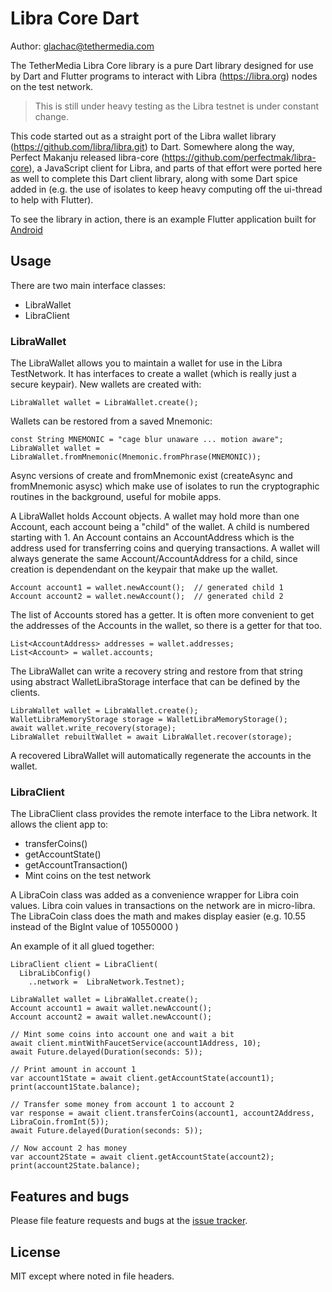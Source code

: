 Libra Core Dart
===============
Author: glachac@tethermedia.com


The TetherMedia Libra Core library is a pure Dart library designed for use by Dart and Flutter programs to interact with Libra (https://libra.org) nodes on the test network.

> This is still under heavy testing as the Libra testnet is under constant change.

This code started out as a straight port of the Libra wallet library (https://github.com/libra/libra.git) to Dart.  Somewhere along the way, Perfect Makanju released libra-core (https://github.com/perfectmak/libra-core), a JavaScript client for Libra, and parts of that effort were ported here as well to complete this Dart client library, along with some Dart spice added in (e.g. the use of isolates to keep heavy computing off the ui-thread to help with Flutter).

To see the library in action, there is an example Flutter application built for [Android](http://play.google.com/store/apps/details?id=com.tethermedia.libra_wallet_demo)


## Usage

There are two main interface classes:

- LibraWallet
- LibraClient

### LibraWallet

The LibraWallet allows you to maintain a wallet for use in the Libra TestNetwork.  It has interfaces to create a wallet (which is really just a secure keypair).  New wallets are created with:

    LibraWallet wallet = LibraWallet.create();

Wallets can be restored from a saved Mnemonic:

    const String MNEMONIC = "cage blur unaware ... motion aware";
    LibraWallet wallet = LibraWallet.fromMnemonic(Mnemonic.fromPhrase(MNEMONIC));

Async versions of create and fromMnemonic exist (createAsync and fromMnemonic asysc) which make use of isolates to run the cryptographic
routines in the background, useful for mobile apps.

A LibraWallet holds Account objects.  A wallet may hold more than one Account, each account being a "child" of the wallet. A child is numbered starting with 1.  An Account contains an AccountAddress which is the address used for transferring coins and querying transactions.  A wallet will always generate the same Account/AccountAddress for a child, since creation is dependendant on the keypair that make up the wallet.

    Account account1 = wallet.newAccount();  // generated child 1
    Account account2 = wallet.newAccount();  // generated child 2


The list of Accounts stored has a getter.  It is often more convenient to get the addresses of the Accounts in the wallet, so there is a getter for that too.

    List<AccountAddress> addresses = wallet.addresses;
    List<Account> = wallet.accounts;

The LibraWallet can write a recovery string and restore from that string using  abstract WalletLibraStorage interface that can be defined by the clients.

    LibraWallet wallet = LibraWallet.create();
    WalletLibraMemoryStorage storage = WalletLibraMemoryStorage();
    await wallet.write_recovery(storage);
    LibraWallet rebuiltWallet = await LibraWallet.recover(storage);

A recovered LibraWallet will automatically regenerate the accounts in the wallet.


### LibraClient

The LibraClient class provides the remote interface to the Libra network.  It allows the client app to:

  - transferCoins()
  - getAccountState()
  - getAccountTransaction()
  - Mint coins on the test network

A LibraCoin class was added as a convenience wrapper for Libra coin values.  Libra coin values in
transactions on the network are in micro-libra.  The LibraCoin class does the math and makes
display easier (e.g. 10.55 instead of the BigInt value of 10550000 )

An example of it all glued together:


    LibraClient client = LibraClient(
      LibraLibConfig()
        ..network =  LibraNetwork.Testnet);

    LibraWallet wallet = LibraWallet.create();
    Account account1 = await wallet.newAccount();
    Account account2 = await wallet.newAccount();

    // Mint some coins into account one and wait a bit
    await client.mintWithFaucetService(account1Address, 10);
    await Future.delayed(Duration(seconds: 5));

    // Print amount in account 1
    var account1State = await client.getAccountState(account1);
    print(account1State.balance);

    // Transfer some money from account 1 to account 2
    var response = await client.transferCoins(account1, account2Address, LibraCoin.fromInt(5));
    await Future.delayed(Duration(seconds: 5));

    // Now account 2 has money
    var account2State = await client.getAccountState(account2);
    print(account2State.balance);



## Features and bugs

Please file feature requests and bugs at the [issue tracker][tracker].

[tracker]: http://example.com/issues/replaceme



## License
MIT except where noted in file headers.

